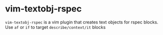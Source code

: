 # vim-textobj-rspec

`vim-textobj-rspec` is a vim plugin that creates text objects for rspec blocks. Use `af` or `if` to target `describe/context/it` blocks 
